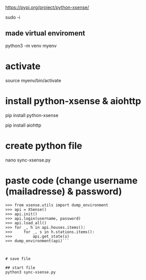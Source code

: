 
https://pypi.org/project/python-xsense/

sudo -i

## made virtual enviroment

python3 -m venv myenv

# activate
source myenv/bin/activate

# install python-xsense & aiohttp

pip install python-xsense

pip install aiohttp

# create python file

nano sync-xsense.py

# paste code (change username (mailadresse) & password)


``` from xsense import XSense
>>> from xsense.utils import dump_environment
>>> api = XSense()
>>> api.init()
>>> api.login(username, password)
>>> api.load_all()
>>> for _, h in api.houses.items():
>>>     for _, s in h.stations.items():
>>>         api.get_state(s)
>>> dump_environment(api)```



# save file

## start file
python3 sync-xsense.py


